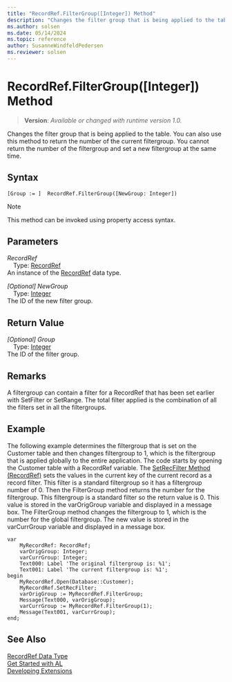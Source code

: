 ```yaml
---
title: "RecordRef.FilterGroup([Integer]) Method"
description: "Changes the filter group that is being applied to the table."
ms.author: solsen
ms.date: 05/14/2024
ms.topic: reference
author: SusanneWindfeldPedersen
ms.reviewer: solsen
---
```

[//]: # (START>DO_NOT_EDIT)
[//]: # (IMPORTANT:Do not edit any of the content between here and the END>DO_NOT_EDIT.)
[//]: # (Any modifications should be made in the .xml files in the ModernDev repo.)
# RecordRef.FilterGroup([Integer]) Method
> **Version**: _Available or changed with runtime version 1.0._

Changes the filter group that is being applied to the table. You can also use this method to return the number of the current filtergroup. You cannot return the number of the filtergroup and set a new filtergroup at the same time.


## Syntax
```AL
[Group := ]  RecordRef.FilterGroup([NewGroup: Integer])
```
> [!NOTE]
> This method can be invoked using property access syntax.
## Parameters
*RecordRef*  
&emsp;Type: [RecordRef](recordref-data-type.md)  
An instance of the [RecordRef](recordref-data-type.md) data type.  

*[Optional] NewGroup*  
&emsp;Type: [Integer](../integer/integer-data-type.md)  
The ID of the new filter group.  


## Return Value
*[Optional] Group*  
&emsp;Type: [Integer](../integer/integer-data-type.md)  
The ID of the filter group.


[//]: # (IMPORTANT: END>DO_NOT_EDIT)

## Remarks  
A filtergroup can contain a filter for a RecordRef that has been set earlier with SetFilter or SetRange. The total filter applied is the combination of all the filters set in all the filtergroups.  
  
## Example  
The following example determines the filtergroup that is set on the Customer table and then changes filtergroup to 1, which is the filtergroup that is applied globally to the entire application. The code starts by opening the Customer table with a RecordRef variable. The [SetRecFilter Method (RecordRef)](recordref-setrecfilter-method.md) sets the values in the current key of the current record as a record filter. This filter is a standard filtergroup so it has a filtergroup number of 0. Then the FilterGroup method returns the number for the filtergroup. This filtergroup is a standard filter so the return value is 0. This value is stored in the varOrigGroup variable and displayed in a message box. The FilterGroup method changes the filtergroup to 1, which is the number for the global filtergroup. The new value is stored in the varCurrGroup variable and displayed in a message box. 

```al
var
    MyRecordRef: RecordRef;
    varOrigGroup: Integer;
    varCurrGroup: Integer;
    Text000: Label 'The original filtergroup is: %1';
    Text001: Label 'The current filtergroup is: %1';
begin
    MyRecordRef.Open(Database::Customer);  
    MyRecordRef.SetRecFilter;  
    varOrigGroup := MyRecordRef.FilterGroup;  
    Message(Text000, varOrigGroup);  
    varCurrGroup := MyRecordRef.FilterGroup(1);  
    Message(Text001, varCurrGroup);  
end;
```  
  
## See Also
[RecordRef Data Type](recordref-data-type.md)  
[Get Started with AL](../../devenv-get-started.md)  
[Developing Extensions](../../devenv-dev-overview.md)